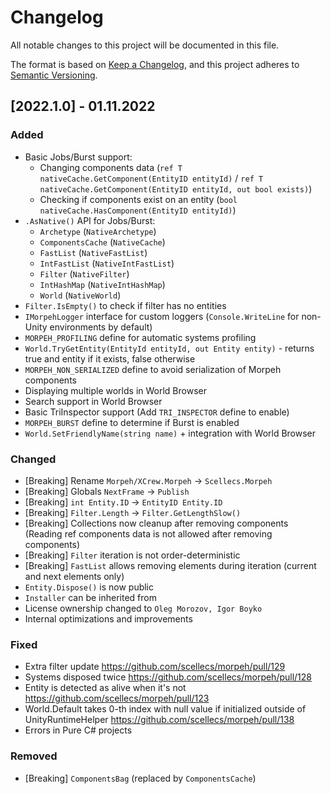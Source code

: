# Changelog
All notable changes to this project will be documented in this file.

The format is based on [Keep a Changelog](https://keepachangelog.com/en/1.0.0/),
and this project adheres to [Semantic Versioning](https://semver.org/spec/v2.0.0.html).

## [2022.1.0] - 01.11.2022
### Added
- Basic Jobs/Burst support:
  - Changing components data (`ref T nativeCache.GetComponent(EntityID entityId)` / `ref T nativeCache.GetComponent(EntityID entityId, out bool exists)`)
  - Checking if components exist on an entity (`bool nativeCache.HasComponent(EntityID entityId)`)
- `.AsNative()` API for Jobs/Burst:
  - `Archetype` (`NativeArchetype`)
  - `ComponentsCache` (`NativeCache`)
  - `FastList` (`NativeFastList`)
  - `IntFastList` (`NativeIntFastList`)
  - `Filter` (`NativeFilter`)
  - `IntHashMap` (`NativeIntHashMap`)
  - `World` (`NativeWorld`)
- `Filter.IsEmpty()` to check if filter has no entities
- `IMorpehLogger` interface for custom loggers (`Console.WriteLine` for non-Unity environments by default)
- `MORPEH_PROFILING` define for automatic systems profiling
- `World.TryGetEntity(EntityId entityId, out Entity entity)` - returns true and entity if it exists, false otherwise
- `MORPEH_NON_SERIALIZED` define to avoid serialization of Morpeh components
- Displaying multiple worlds in World Browser
- Search support in World Browser
- Basic TriInspector support (Add `TRI_INSPECTOR` define to enable)
- `MORPEH_BURST` define to determine if Burst is enabled
- `World.SetFriendlyName(string name)` + integration with World Browser

### Changed
- [Breaking] Rename `Morpeh/XCrew.Morpeh` -> `Scellecs.Morpeh`
- [Breaking] Globals `NextFrame` -> `Publish`
- [Breaking] `int Entity.ID` -> `EntityID Entity.ID`
- [Breaking] `Filter.Length` -> `Filter.GetLengthSlow()`
- [Breaking] Collections now cleanup after removing components (Reading ref components data is not allowed after removing components)
- [Breaking] `Filter` iteration is not order-deterministic
- [Breaking] `FastList` allows removing elements during iteration (current and next elements only)
- `Entity.Dispose()` is now public
- `Installer` can be inherited from
- License ownership changed to `Oleg Morozov, Igor Boyko`
- Internal optimizations and improvements

### Fixed
- Extra filter update https://github.com/scellecs/morpeh/pull/129
- Systems disposed twice https://github.com/scellecs/morpeh/pull/128
- Entity is detected as alive when it's not https://github.com/scellecs/morpeh/pull/123
- World.Default takes 0-th index with null value if initialized outside of UnityRuntimeHelper https://github.com/scellecs/morpeh/pull/138
- Errors in Pure C# projects

### Removed
- [Breaking] `ComponentsBag` (replaced by `ComponentsCache`)